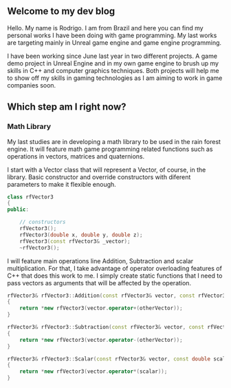 ## Welcome to my dev blog

Hello. My name is Rodrigo. I am from Brazil and here you can find my personal works I have been doing with game programming.
My last works are targeting mainly in Unreal game engine and game engine programming.

I have been working since June last year in two different projects. A game demo project in Unreal Engine and in my own game engine to brush up my skills in C++ and computer graphics techniques. Both projects will help me to show off my skills in gaming technologies as I am aiming to work in game companies soon.

## Which step am I right now?
### Math Library

My last studies are in developing a math library to be used in the rain forest engine. It will feature math game programming related functions such as operations in vectors, matrices and quaternions.

I start with a Vector class that will represent a Vector, of course, in the library. Basic constructor and override constructors with diferent parameters to make it flexible enough.

```c++
class rfVector3
{
public:

	// constructors
	rfVector3();
	rfVector3(double x, double y, double z);
	rfVector3(const rfVector3& _vector);
	~rfVector3();
```

I will feature main operations line Addition, Subtraction and scalar multiplication. For that, I take advantage of operator overloading features of C++ that does this work to me. I simply create static functions that I need to pass vectors as arguments that will be affected by the operation.

```c++
rfVector3& rfVector3::Addition(const rfVector3& vector, const rfVector3& otherVector)
{
	return *new rfVector3(vector.operator+(otherVector));
}

rfVector3& rfVector3::Subtraction(const rfVector3& vector, const rfVector3& otherVector)
{
	return *new rfVector3(vector.operator-(otherVector));
}

rfVector3& rfVector3::Scalar(const rfVector3& vector, const double scalar)
{
	return *new rfVector3(vector.operator*(scalar));
}
```

